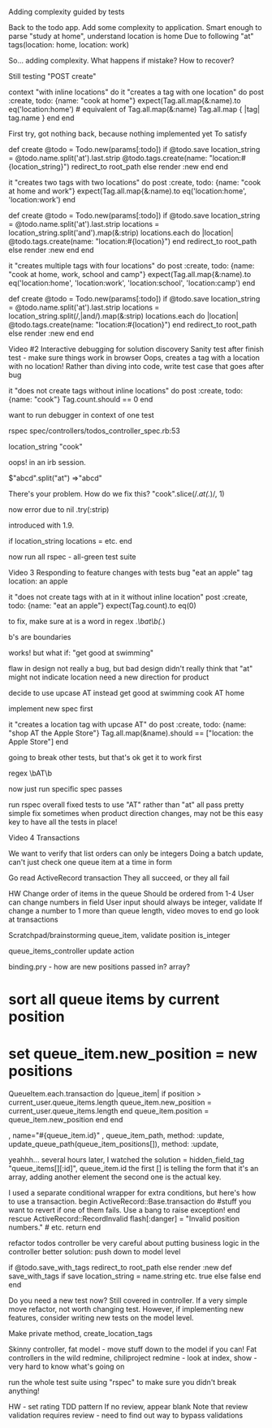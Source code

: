 Adding complexity guided by tests

Back to the todo app.
Add some complexity to application.
Smart enough to parse "study at home", understand location is home
Due to following "at"
tags(location: home, location: work)

So... adding complexity. What happens if mistake? How to recover?

Still testing "POST create"

context "with inline locations" do
	it "creates a tag with one location" do
		post :create, todo: {name: "cook at home"}
		expect(Tag.all.map{&:name).to eq('location:home')
		# equivalent of Tag.all.map(&:name) Tag.all.map { |tag| tag.name }
	end
end

First try, got nothing back, because nothing implemented yet
To satisfy

def create
	@todo = Todo.new(params[:todo])
	if @todo.save
		location_string = @todo.name.split('at').last.strip
		@todo.tags.create(name: "location:#{location_string}")
		redirect_to root_path
	else
		render :new
	end
end

it "creates two tags with two locations" do
	post :create, todo: {name: "cook at home and work"}
	expect(Tag.all.map{&:name).to eq('location:home', 'location:work')
end

def create
	@todo = Todo.new(params[:todo])
	if @todo.save
		location_string = @todo.name.split('at').last.strip
		locations = location_string.split('and').map(&:strip)
		locations.each do |location|
			@todo.tags.create(name: "location:#{location}")
		end
		redirect_to root_path
	else
		render :new
	end
end

it "creates multiple tags with four locations" do
	post :create, todo: {name: "cook at home, work, school and camp"}
	expect(Tag.all.map{&:name).to eq('location:home', 'location:work', 'location:school', 'location:camp')
end

def create
	@todo = Todo.new(params[:todo])
	if @todo.save
		location_string = @todo.name.split('at').last.strip
		locations = location_string.split(/\,|and/).map(&:strip)
		locations.each do |location|
			@todo.tags.create(name: "location:#{location}")
		end
		redirect_to root_path
	else
		render :new
	end
end

Video #2
Interactive debugging for solution discovery 
Sanity test after finish test - make sure things work in browser
Oops, creates a tag with a location with no location!
Rather than diving into code, write test case that goes after bug

it "does not create tags without inline locations" do
	post :create, todo: {name: "cook"}
	Tag.count.should == 0
end

want to run debugger in context of one test

rspec spec/controllers/todos_controller_spec.rb:53

location_string 
"cook"

oops! 
in an irb session.

$"abcd".split("at")
=>"abcd"

There's your problem. How do we fix this?
"cook".slice(/.*at(.*)/, 1)

now error due to nil
.try(:strip)

introduced with 1.9.

if location_string
	locations = etc.
end

now run all rspec - all-green test suite

Video 3 
Responding to feature changes with tests
bug "eat an apple"
tag
location: an apple

it "does not create tags with at in it without inline location"
post :create, todo: {name: "eat an apple"}
expect(Tag.count).to eq(0)

to fix, make sure at is a word
in regex
.*\bat\b(.*)

b's are boundaries

works!
but what if: 
"get good at swimming"

flaw in design
not really a bug, but bad design
didn't really think that "at" might not indicate location
need a new direction for product

decide to use upcase AT instead
get good at swimming
cook AT home

implement new spec first

it "creates a location tag with upcase AT" do
	post :create, todo: {name: "shop AT the Apple Store"}
	Tag.all.map(&name).should == ["location: the Apple Store"]
end

going to break other tests, but that's ok
get it to work first

regex
\bAT\b

now just run specific spec
passes

run rspec overall
fixed tests to use "AT" rather than "at"
all pass
pretty simple fix
sometimes when product direction changes, may not be this easy
key to have all the tests in place!

Video 4
Transactions

We want to verify that list orders can only be integers
Doing a batch update, can't just check one queue item at a time in form

Go read ActiveRecord transaction
They all succeed, or they all fail

HW
Change order of items in the queue
Should be ordered from 1-4
User can change numbers in field
User input should always be integer, validate
If change a number to 1 more than queue length, video moves to end
go look at transactions

Scratchpad/brainstorming
queue_item, validate position is_integer

queue_items_controller
update action

binding.pry - how are new positions passed in? array?
# sort all queue items by current position
# set queue_item.new_position = new positions
QueueItem.each.transaction do |queue_item|
	if position > current_user.queue_items.length
		queue_item.new_position = current_user.queue_items.length
	end
	queue_item.position = queue_item.new_position
	end
end

, name="#{queue_item.id}"
, queue_item_path, method: :update,
update_queue_path(queue_item_positions[]), method: :update, 

yeahhh... several hours later, I watched the solution
 = hidden_field_tag "queue_items[][:id]", queue_item.id
 the first [] is telling the form that it's an array, adding another element
 the second one is the actual key.

I used a separate conditional wrapper for extra conditions, but here's how to use a transaction.
begin
	ActiveRecord::Base.transaction do
	  #stuff you want to revert if one of them fails. Use a bang to raise exception!
	end
rescue ActiveRecord::RecordInvalid
	flash[:danger] = "Invalid position numbers."
	# etc.
	return
end

refactor todos controller
be very careful about putting business logic in the controller
better solution: push down to model level

if @todo.save_with_tags
	redirect_to root_path
else
	render :new
def save_with_tags
	if save
		location_string = name.string
		etc.
		true
	else
		false
	end
end

Do you need a new test now? Still covered in controller.
If a very simple move refactor, not worth changing test.
However, if implementing new features, consider writing new tests on the model level.

Make private method, create_location_tags 

Skinny controller, fat model - move stuff down to the model if you can!
Fat controllers in the wild
redmine, chiliproject
redmine - look at index, show - very hard to know what's going on

run the whole test suite using "rspec" to make sure you didn't break anything!

HW - set rating
TDD pattern
If no review, appear blank
Note that review validation requires review - need to find out way to bypass validations

